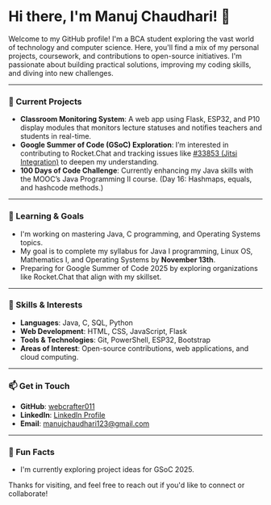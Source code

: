 # Hi there, I'm Manuj Chaudhari! 👋

Welcome to my GitHub profile! I'm a BCA student exploring the vast world of technology and computer science. Here, you'll find a mix of my personal projects, coursework, and contributions to open-source initiatives. I'm passionate about building practical solutions, improving my coding skills, and diving into new challenges.

---

### 🔭 Current Projects
- **Classroom Monitoring System**: A web app using Flask, ESP32, and P10 display modules that monitors lecture statuses and notifies teachers and students in real-time.
- **Google Summer of Code (GSoC) Exploration**: I’m interested in contributing to Rocket.Chat and tracking issues like [#33853 (Jitsi Integration)](https://github.com/RocketChat/Rocket.Chat/issues/33853) to deepen my understanding.
- **100 Days of Code Challenge**: Currently enhancing my Java skills with the MOOC’s Java Programming II course. (Day 16: Hashmaps, equals, and hashcode methods.)

---

### 🌱 Learning & Goals
- I'm working on mastering Java, C programming, and Operating Systems topics.
- My goal is to complete my syllabus for Java I programming, Linux OS, Mathematics I, and Operating Systems by **November 13th**.
- Preparing for Google Summer of Code 2025 by exploring organizations like Rocket.Chat that align with my skillset.

---

### 💼 Skills & Interests
- **Languages**: Java, C, SQL, Python
- **Web Development**: HTML, CSS, JavaScript, Flask
- **Tools & Technologies**: Git, PowerShell, ESP32, Bootstrap
- **Areas of Interest**: Open-source contributions, web applications, and cloud computing.

---

### 📫 Get in Touch
- **GitHub**: [webcrafter011](https://github.com/webcrafter011)
- **LinkedIn**: [LinkedIn Profile](https://www.linkedin.com/in/manuj-chaudhari-54b7bb242/)
- **Email**: manujchaudhari123@gmail.com

---

### 🌟 Fun Facts
- I'm currently exploring project ideas for GSoC 2025.

Thanks for visiting, and feel free to reach out if you'd like to connect or collaborate!
